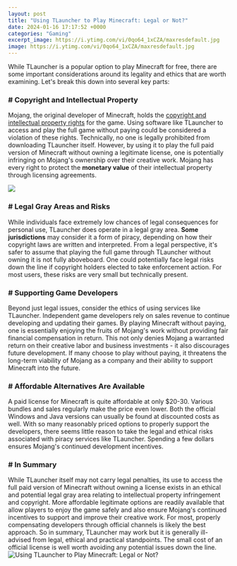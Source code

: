```yaml
---
layout: post
title: "Using TLauncher to Play Minecraft: Legal or Not?"
date: 2024-01-16 17:17:52 +0000
categories: "Gaming"
excerpt_image: https://i.ytimg.com/vi/0qo64_1xCZA/maxresdefault.jpg
image: https://i.ytimg.com/vi/0qo64_1xCZA/maxresdefault.jpg
---
```


While TLauncher is a popular option to play Minecraft for free, there are some important considerations around its legality and ethics that are worth examining. Let's break this down into several key parts:
### # Copyright and Intellectual Property
Mojang, the original developer of Minecraft, holds the [copyright and intellectual property rights](https://store.fi.io.vn/chihuahuas-lover-santa-claus-christmas-dogs-pajamas-153-chihuahua-dog) for the game. Using software like TLauncher to access and play the full game without paying could be considered a violation of these rights. 
Technically, no one is legally prohibited from downloading TLauncher itself. However, by using it to play the full paid version of Minecraft without owning a legitimate license, one is potentially infringing on Mojang's ownership over their creative work. Mojang has every right to protect the **monetary value** of their intellectual property through licensing agreements.

![](https://i.ytimg.com/vi/okm8bweoNII/maxresdefault.jpg)
### # Legal Gray Areas and Risks 
While individuals face extremely low chances of legal consequences for personal use, TLauncher does operate in a legal gray area. **Some jurisdictions** may consider it a form of piracy, depending on how their copyright laws are written and interpreted.
From a legal perspective, it's safer to assume that playing the full game through TLauncher without owning it is not fully aboveboard. One could potentially face legal risks down the line if copyright holders elected to take enforcement action. For most users, these risks are very small but technically present.
### # Supporting Game Developers  
Beyond just legal issues, consider the ethics of using services like TLauncher. Independent game developers rely on sales revenue to continue developing and updating their games. By playing Minecraft without paying, one is essentially enjoying the fruits of Mojang's work without providing fair financial compensation in return.
This not only denies Mojang a warranted return on their creative labor and business investments - it also discourages future development. If many choose to play without paying, it threatens the long-term viability of Mojang as a company and their ability to support Minecraft into the future.
### # Affordable Alternatives Are Available
A paid license for Minecraft is quite affordable at only $20-30. Various bundles and sales regularly make the price even lower. Both the official Windows and Java versions can usually be found at discounted costs as well. 
With so many reasonably priced options to properly support the developers, there seems little reason to take the legal and ethical risks associated with piracy services like TLauncher. Spending a few dollars ensures Mojang's continued development incentives.
### # In Summary
While TLauncher itself may not carry legal penalties, its use to access the full paid version of Minecraft without owning a license exists in an ethical and potential legal gray area relating to intellectual property infringement and copyright. 
More affordable legitimate options are readily available that allow players to enjoy the game safely and also ensure Mojang's continued incentives to support and improve their creative work. For most, properly compensating developers through official channels is likely the best approach.
So in summary, TLauncher may work but it is generally ill-advised from legal, ethical and practical standpoints. The small cost of an official license is well worth avoiding any potential issues down the line.
![Using TLauncher to Play Minecraft: Legal or Not?](https://i.ytimg.com/vi/0qo64_1xCZA/maxresdefault.jpg)
